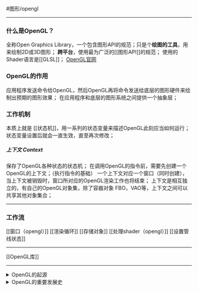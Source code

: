 #图形/opengl  
***
### 什么是OpenGL？
全称Open Graphics Library，一个包含图形API的规范；只是个**绘图的工具**，用来绘制2D或3D图形；
**跨平台**，使用最为广泛的[[图形API]]的规范；
使用的Shader语言是[[GLSL]]；
[OpenGL官网](https://opengl.org/)
### OpenGL的作用
应用程序发送命令给OpenGL，然后OpenGL再将命令发送给底层的图形硬件来绘制出预期的图形效果；
在应用程序和底层的图形系统之间提供一个抽象层；
### 工作机制
本质上就是 [[状态机]]，用一系列的状态变量来描述OpenGL此刻应当如何运行；
状态变量设置后就会一直生效，直至再次修改；
##### 上下文 Context
保存了OpenGL各种状态的状态机；
在调用OpenGL的指令前，需要先创建一个OpenGL的上下文；（执行指令的基础）
一个上下文对应一个窗口（同时创建），当上下文被销毁时，窗口所对应的OpenGL渲染工作也将结束；
上下文是相互独立的，有自己的OpenGL对象集，除了容器对象 FBO，VAO等，上下文之间可以共享其他对象集合；
***
### 工作流
[[窗口（opengl）]]
[[渲染循环]]
[[存储对象]]
[[处理shader（opengl）]]
[[设置管线状态]]
***
[[OpenGL库]]
***
<details>
	<summary>OpenGL的起源</summary>
	<pre>
	1992年，SGI公司看到了<b>可移植性</b>的重要性，将自身拥有的专利性图形API修改成了一种开放标准；
	IRIS GL在跨平台移植过程中变成了OpenGL；
	因为有Quake这样顶级游戏的支持，OpenGL在90年代成为了无可争议的业界标准；
	</pre>
</details>
<details><summary>OpenGL的重要发展史</summary>
	<pre>
	2004年，推出的OpenGL2.0才开始支持高级Shader编程语言；
	2017年，Khronos推出了最新版的OpenGL 4.6；
	2018年，苹果宣布不再支持OpenGL，macOS官方支持的 OpenGL 最新版本只到4.1；
	</pre>
</details>

